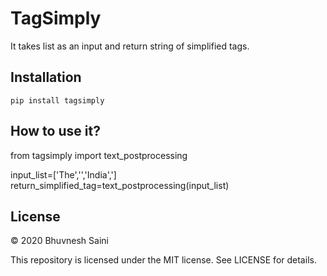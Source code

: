 # TagSimply

It takes list as an input and return string of simplified tags.

## Installation

```pip install tagsimply```

## How to use it?

from tagsimply import text_postprocessing

input_list=['The','<GPE>','India',</GPE>']
return_simplified_tag=text_postprocessing(input_list)

## License

© 2020 Bhuvnesh Saini

This repository is licensed under the MIT license. See LICENSE for details.
